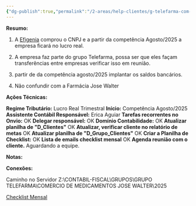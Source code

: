 ```yaml
---
{"dg-publish":true,"permalink":"/2-areas/help-clientes/g-telefarma-com-med-jose-walter-489/","dgPassFrontmatter":true,"created":"2025-08-12T13:38:08.946-03:00","updated":"2025-09-25T13:40:06.446-03:00"}
---
```


**Resumo:**

1. A [Efigenia](https://app.gestta.com.br/attendance/#/chat/contact-list/62e120d8836fc8000648fbb1) comprou o CNPJ e a partir da competência Agosto/2025 a empresa ficará no lucro real.
2. A empresa faz parte do grupo Telefarma, possa ser que eles façam transferências entre empresas verificar isso em reunião.

3. partir de da competência agosto/2025 implantar os saldos bancários.

4. Não confundir com a Farmácia Jose Walter

**Ações Técnicas:**

**Regime Tributário:** Lucro Real Trimestral
**Início:** Competência Agosto/2025
**Assistente Contábil Responsável:** Erica Aguiar
**Tarefas recorrentes no Onvio:** OK
**Delegar responsável:** OK
**Domínio Contabilidade:** OK
**Atualizar planilha de "D_Clientes"** OK
**Atualizar, verificar cliente no relatório de metas** OK
**Atualizar planilha de "D_Grupo_Clientes"** OK
**Criar a Planilha de Checklist:** OK
**Lista de emails checklist mensal** OK
**Agenda reunião com o cliente.** Aguardando a equipe.



**Notas:**



**Conexões:**

Caminho no Servidor
Z:\CONTABIL-FISCAL\GRUPOS\GRUPO TELEFARMA\COMERCIO DE MEDICAMENTOS JOSE WALTER\2025

[Checklist Mensal](https://docs.google.com/spreadsheets/d/1-92LNj0oo2XZPub9YXdcvV1H4n021vuh/edit?usp=sharing&ouid=103814794779206087470&rtpof=true&sd=true)